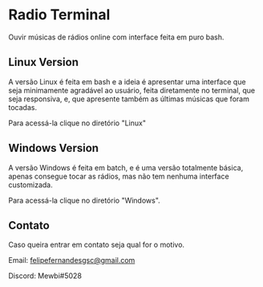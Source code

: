 # Radio Terminal
Ouvir músicas de rádios online com interface feita em puro bash.

## Linux Version
A versão Linux é feita em bash e a ideia é apresentar uma interface que seja minimamente agradável ao usuário, feita diretamente no terminal, que seja responsiva, e, que apresente também as últimas músicas que foram tocadas.

Para acessá-la clique no diretório "Linux"
  
## Windows Version
A versão Windows é feita em batch, e é uma versão totalmente básica, apenas consegue tocar as rádios, mas não tem nenhuma interface customizada.

Para acessá-la clique no diretório "Windows".

## Contato
Caso queira entrar em contato seja qual for o motivo.

Email: felipefernandesgsc@gmail.com

Discord: Mewbi#5028
